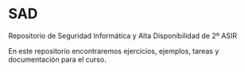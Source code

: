# SAD
Repositorio de Seguridad Informática y Alta Disponibilidad de 2º ASIR

En este repositorio encontraremos ejercicios, ejemplos, tareas y documentación para el curso. 

